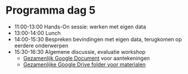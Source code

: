 # Programma dag 5

+ 11:00-13:00 Hands-On sessie: werken met eigen data
+ 13:00-14:00 Lunch
+ 14:00-15:30 Bespreken bevindingen met eigen data, terugkomen op eerdere onderwerpen
+ 15:30-16:30 Algemene discussie, evaluatie workshop
    + [Gezamenlijk Google Document](https://docs.google.com/document/d/1GR4o1FG6pmbyQaDH_ZzPQRUBGjZknBZSB_13TVE22Pw/edit#) voor aantekeningen
    + [Gezamenlijke Google Drive folder voor materialen](https://drive.google.com/drive/folders/1R8Rex2v0YwfWhW8omEp0esqBkdX_Ymhr)

